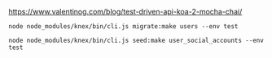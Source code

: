 https://www.valentinog.com/blog/test-driven-api-koa-2-mocha-chai/

```
node node_modules/knex/bin/cli.js migrate:make users --env test

node node_modules/knex/bin/cli.js seed:make user_social_accounts --env test
```
